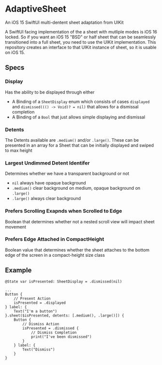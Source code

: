 # AdaptiveSheet
 An iOS 15 SwiftUI multi-dentent sheet adaptation from UIKit

A SwiftUI facing implementation of the a sheet with mutliple modes is iOS 16 locked. So if you want an iOS 15 "BSD" or half sheet that can be seamlessly transitioned into a full sheet, you need to use the UIKit implementation. This repository creates an interface to that UIKit instance of sheet, so it is usable on iOS 15.

## Specs 
### Display
Has the ability to be displayed through either
- A Binding of a `SheetDisplay` enum which consists of cases `displayed` and `dismissed((() -> Void)? = nil)` that allows for a dismissal completion
- A Binding of a `Bool` that just allows simple displaying and dismissal
### Detents
The Detents available are `.medium()` and/or `.large()`. These can be presented in an array for a Sheet that can be initially displayed and swiped to max height
### Largest Undimmed Detent Identifer
Determines whether we have a transparent background or not
- `nil` always have opaque background
-  `.medium()` clear background on medium, opaque background on `.large()`
-  `.large()` always clear background
### Prefers Scrolling Exapnds when Scrolled to Edge
Boolean that determines whether not a nested scroll view will impact sheet movement
### Prefers Edge Attached in CompactHeight
Boolean value that determines whether the sheet attaches to the bottom edge of the screen in a compact-height size class

## Example
```
@State var isPresented: SheetDisplay = .dismissed(nil)

...
Button {
    // Present Action
    isPresented = .displayed
} label: {
    Text("I'm a button")
}.sheet($isPresented, detents: [.medium(), .large()]) {
    Button {
        // Dismiss Action
        isPresented = .dismissed {
            // Dismiss Completion
            print("I've been dismissed")
        }
    } label: {
        Text("Dismiss")
    }
}
```


